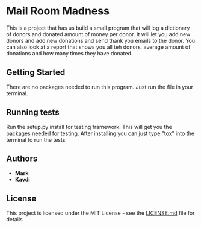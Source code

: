# Mail Room Madness

This is a project that has us build a small program that will log a dictionary of donors and donated amount of money per donor.
It will let you add new donors and add new donations and send thank you emails to the donor. You can also look at a report that shows you 
all teh donors, average amount of donations and how many times they have donated.

## Getting Started

There are no packages needed to run this program. Just run the file in your terminal.

## Running tests

Run the setup.py install for testing framework. 
This will get you the packages needed for testing. 
After installing you can just type "tox" into the 
terminal to run the tests

## Authors

* **Mark** 
* **Kavdi**

## License

This project is licensed under the MIT License - see the [LICENSE.md](LICENSE.md) file for details
